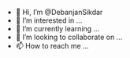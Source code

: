 - 👋 Hi, I’m @DebanjanSikdar
- 👀 I’m interested in ...
- 🌱 I’m currently learning ...
- 💞️ I’m looking to collaborate on ...
- 📫 How to reach me ...

<!---
DebanjanSikdar/DebanjanSikdar is a ✨ special ✨ repository because its `README.md` (this file) appears on your GitHub profile.
You can click the Preview link to take a look at your changes.
--->
